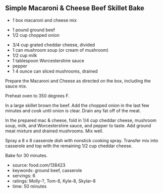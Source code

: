 Simple Macaroni & Cheese Beef Skillet Bake
------------------------------------------

- 1 box macaroni and cheese mix
<!-- -->
- 1 pound ground beef
- 1/2 cup chopped onion
<!-- -->
- 3/4 cup grated cheddar cheese, divided
- 1 can mushroom soup (or cream of mushroom)
- 1/2 cup milk
- 1 tablespoon Worcestershire sauce
- pepper
- 1 4 ounce can sliced mushrooms, drained

Prepare the Macaroni and Cheese as directed on the box, including the
sauce mix.

Preheat oven to 350 degrees F.

In a large skillet brown the beef.  Add the chopped onion in the last
few minutes and cook until onion is clear.  Drain any fat off of the
meat.

In the prepared mac & cheese, fold in 1/4 cup cheddar cheese, mushroom
soup, milk, and Worcestershire sauce, and pepper to taste.  Add ground
meat mixture and drained mushrooms.  Mix well.

Spray a 8 x 8 casserole dish with nonstick cooking spray.  Transfer
mix into casserole and top with the remaining 1/2 cup cheddar cheese.

Bake for 30 minutes.

- source: food.com/138423
- keywords: ground beef, casserole
- servings: 6
- ratings: Molly-?, Tom-8, Kyle-8, Skylar-8
- time: 50 minutes
